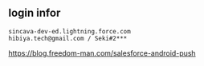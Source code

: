 ## login infor
	sincava-dev-ed.lightning.force.com 
	hibiya.tech@gmail.com / Seki#2***
https://blog.freedom-man.com/salesforce-android-push
